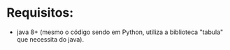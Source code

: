 # Requisitos:
- java 8+ (mesmo o código sendo em Python, utiliza a biblioteca "tabula" que necessita do java).

